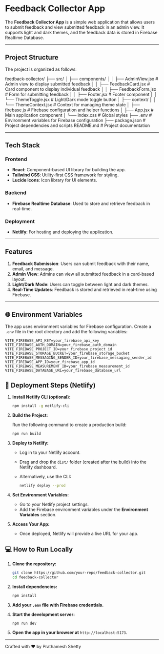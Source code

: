 # Feedback Collector App

The **Feedback Collector App** is a simple web application that allows users to submit feedback and view submitted feedback in an admin view. It supports light and dark themes, and the feedback data is stored in Firebase Realtime Database.

---

## Project Structure

The project is organized as follows:

feedback-collector/
├── src/
│ ├── components/
│ │ ├── AdminView.jsx # Admin view to display submitted feedback
│ │ ├── FeedbackCard.jsx # Card component to display individual feedback
│ │ ├── FeedbackForm.jsx # Form for submitting feedback
│ │ ├── Footer.jsx # Footer component
│ │ └── ThemeToggle.jsx # Light/Dark mode toggle button
│ ├── context/
│ │ └── ThemeContext.jsx # Context for managing theme state
│ ├── firebase.js # Firebase configuration and helper functions
│ ├── App.jsx # Main application component
│ └── index.css # Global styles
├── .env # Environment variables for Firebase configuration
├── package.json # Project dependencies and scripts
README.md # Project documentation

---

## Tech Stack

### Frontend

- **React**: Component-based UI library for building the app.
- **Tailwind CSS**: Utility-first CSS framework for styling.
- **Lucide Icons**: Icon library for UI elements.

### Backend

- **Firebase Realtime Database**: Used to store and retrieve feedback in real-time.

### Deployment

- **Netlify**: For hosting and deploying the application.

---

## Features

1. **Feedback Submission**: Users can submit feedback with their name, email, and message.
2. **Admin View**: Admins can view all submitted feedback in a card-based layout.
3. **Light/Dark Mode**: Users can toggle between light and dark themes.
4. **Real-Time Updates**: Feedback is stored and retrieved in real-time using Firebase.

---

## 🌐 Environment Variables

The app uses environment variables for Firebase configuration. Create a `.env` file in the root directory and add the following variables:

```env
VITE_FIREBASE_API_KEY=your_firebase_api_key
VITE_FIREBASE_AUTH_DOMAIN=your_firebase_auth_domain
VITE_FIREBASE_PROJECT_ID=your_firebase_project_id
VITE_FIREBASE_STORAGE_BUCKET=your_firebase_storage_bucket
VITE_FIREBASE_MESSAGING_SENDER_ID=your_firebase_messaging_sender_id
VITE_FIREBASE_APP_ID=your_firebase_app_id
VITE_FIREBASE_MEASUREMENT_ID=your_firebase_measurement_id
VITE_FIREBASE_DATABASE_URL=your_firebase_database_url
```

## 🚀 Deployment Steps (Netlify)

1. **Install Netlify CLI (optional):**

    ```bash
    npm install -g netlify-cli
    ```

2. **Build the Project:**

    Run the following command to create a production build:

    ```bash
    npm run build
    ```

3. **Deploy to Netlify:**

    - Log in to your Netlify account.
    - Drag and drop the `dist/` folder (created after the build) into the Netlify dashboard.
    - Alternatively, use the CLI:

        ```bash
        netlify deploy --prod
        ```

4. **Set Environment Variables:**

    - Go to your Netlify project settings.
    - Add the Firebase environment variables under the **Environment Variables** section.

5. **Access Your App:**

    - Once deployed, Netlify will provide a live URL for your app.

## 💻 How to Run Locally

1. **Clone the repository:**

    ```bash
    git clone https://github.com/your-repo/feedback-collector.git
    cd feedback-collector
    ```

2. **Install dependencies:**

    ```bash
    npm install
    ```

3. **Add your `.env` file with Firebase credentials.**

4. **Start the development server:**

    ```bash
    npm run dev
    ```

5. **Open the app in your browser at** `http://localhost:5173`.

---

Crafted with ❤️ by Prathamesh Shetty